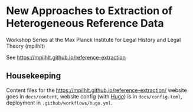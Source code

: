 # New Approaches to Extraction of Heterogeneous Reference Data

Workshop Series at the Max Planck Institute for Legal History and Legal Theory (mpilhlt)

See https://mpilhlt.github.io/reference-extraction

## Housekeeping

Content files for the <https://mpilhlt.github.io/reference-extraction/> website goes in `docs/content`, website config (with [Hugo](https://gohugo.io/)) is in `docs/config.toml`, deployment in `.github/workflows/hugo.yml`.
